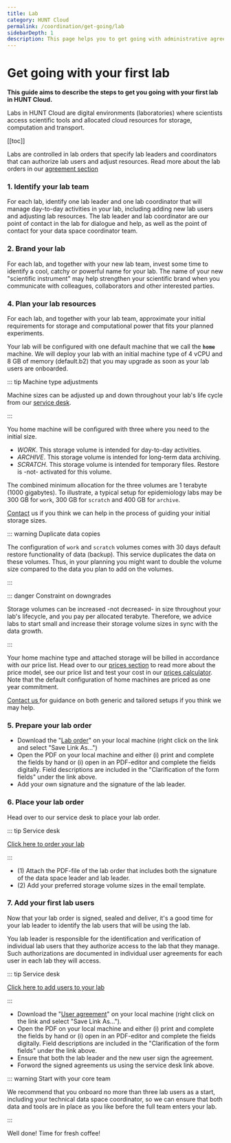 ```yaml
---
title: Lab
category: HUNT Cloud
permalink: /coordination/get-going/lab
sidebarDepth: 1
description: This page helps you to get going with administrative agreements in HUNT Cloud.
---
```


# Get going with your first lab

**This guide aims to describe the steps to get you going with your first lab in HUNT Cloud.**

Labs in HUNT Cloud are digital environments (laboratories) where scientists access scientific tools and allocated cloud resources for storage, computation and transport.

[[toc]]

Labs are controlled in lab orders that specify lab leaders and coordinators that can authorize lab users and adjust resources. Read more about the lab orders in our [agreement section](/administer-science/agreements/overview/#lab-order)


### 1. Identify your lab team

For each lab, identify one lab leader and one lab coordinator that will manage day-to-day activities in your lab, including adding new lab users and adjusting lab resources. The lab leader and lab coordinator are our point of contact in the lab for dialogue and help, as well as the point of contact for your data space coordinator team.

### 2. Brand your lab

For each lab, and together with your new lab team, invest some time to identify a cool, catchy or powerful name for your lab. The name of your new "scientific instrument" may help strengthen your scientific brand when you communicate with colleagues, collaborators and other interested parties. 

### 4. Plan your lab resources

For each lab, and together with your lab team, approximate your initial requirements for storage and computational power that fits your planned experiments.

Your lab will be configured with one default machine that we call the **`home`** machine. We will deploy your lab with an initial machine type of 4 vCPU and 8 GB of memory (default.b2) that you may upgrade as soon as your lab users are onboarded.

::: tip Machine type adjustments

Machine sizes can be adjusted up and down throughout your lab's life cycle from our [service desk](/administer-science/service-desk/lab-orders.html#compute).
 
:::

You home machine will be configured with three where you need to the initial size. 

* *WORK*. This storage volume is intended for day-to-day activities.
* *ARCHIVE*. This storage volume is intended for long-term data archiving.
* *SCRATCH*. This storage volume is intended for temporary files. Restore is -not- activated for this volume.

The combined minimum allocation for the three volumes are 1 terabyte (1000 gigabytes). To illustrate, a typical setup for epidemiology labs may be 300 GB for `work`, 300 GB for `scratch` and 400 GB for `archive`.

[Contact](/contact) us if you think we can help in the process of guiding your initial storage sizes. 


::: warning Duplicate data copies

The configuration of `work` and `scratch` volumes comes with 30 days default restore functionality of data (backup). This service duplicates the data on these volumes. Thus, in your planning you might want to double the volume size compared to the data you plan to add on the volumes.

:::

::: danger Constraint on downgrades

Storage volumes can be increased -not decreased- in size throughout your lab's lifecycle, and you pay per allocated terabyte. Therefore, we advice labs to start small and increase their storage volume sizes in sync with the data growth.

:::

Your home machine type and attached storage will be billed in accordance with our price list. Head over to our [prices section](/prices/introduction) to read more about the price model, see our price list and test your cost in our [prices calculator](/prices/calculator/). Note that the default configuration of home machines are priced as one year commitment. 

[Contact us ](/contact) for guidance on both generic and tailored setups if you think we may help. 

### 5. Prepare your lab order

- Download the "[Lab order](/administer-science/agreements/downloads/#lab-order)" on your local machine (right click on the link and select "Save Link As...")
- Open the PDF on your local machine and either (i) print and complete the fields by hand or (i) open in an PDF-editor and complete the fields digitally. Field descriptions are included in the "Clarification of the form fields" under the link above. 
- Add your own signature and the signature of the lab leader.

### 6. Place your lab order

Head over to our service desk to place your lab order.

::: tip Service desk

[Click here to order your lab](/service-desk/data-space-orders.html#new-lab)

:::

* (1) Attach the PDF-file of the lab order that includes both the signature of the data space leader and lab leader.
* (2) Add your preferred storage volume sizes in the email template.


### 7. Add your first lab users

Now that your lab order is signed, sealed and deliver, it's a good time for your lab leader to identify the lab users that will be using the lab. 

You lab leader is responsible for the identification and verification of individual lab users that they authorize access to the lab that they manage. Such authorizations are documented in individual user agreements for each user in each lab they will access.

::: tip Service desk

[Click here to add users to your lab](/administer-science/service-desk/lab-orders.html#add-a-new-lab-user)

:::

- Download the "[User agreement](/administer-science/agreements/downloads/#user-agreement)" on your local machine (right click on the link and select "Save Link As...").
- Open the PDF on your local machine and either (i) print and complete the fields by hand or (i) open in an PDF-editor and complete the fields digitally. Field descriptions are included in the "Clarification of the form fields" under the link above. 
- Ensure that both the lab leader and the new user sign the agreement.
- Forword the signed agreements us using the service desk link above.

::: warning Start with your core team

We recommend that you onboard no more than three lab users as a start, including your technical data space coordinator, so we can ensure that both data and tools are in place as you like before the full team enters your lab.

:::

Well done! Time for fresh coffee!
